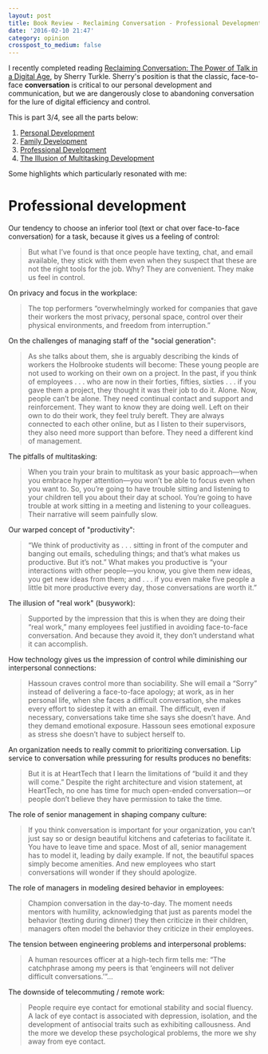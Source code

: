 ```yaml
---
layout: post
title: Book Review - Reclaiming Conversation - Professional Development
date: '2016-02-10 21:47'
category: opinion
crosspost_to_medium: false
---
```


I recently completed reading [Reclaiming Conversation: The Power of Talk in a Digital Age](http://www.amazon.com/dp/B00SI0B6PC/ref=r_soa_w_d), by Sherry Turkle. Sherry's position is that the classic, face-to-face **conversation** is critical to our personal development and communication, but we are dangerously close to abandoning conversation for the lure of digital efficiency and control.

This is part 3/4, see all the parts below:

1. [Personal Development](/opinion/book-review-reclaiming-conversation-personal-development/)
2. [Family Development](/opinion/book-review-reclaiming-conversation-family-development/)
3. [Professional Development](/opinion/book-review-reclaiming-conversation-professional-development/)
4. [The Illusion of Multitasking Development](/opinion/book-review-reclaiming-conversation-illusion-of-multitasking/)

Some highlights which particularly resonated with me:

# Professional development
Our tendency to choose an inferior tool (text or chat over face-to-face conversation) for a task, because it gives us a feeling of control:

> But what I’ve found is that once people have texting, chat, and email available, they stick with them even when they suspect that these are not the right tools for the job. Why? They are convenient. They make us feel in control.

On privacy and focus in the workplace:

> The top performers “overwhelmingly worked for companies that gave their workers the most privacy, personal space, control over their physical environments, and freedom from interruption.”

On the challenges of managing staff of the "social generation":

> As she talks about them, she is arguably describing the kinds of workers the Holbrooke students will become: These young people are not used to working on their own on a project. In the past, if you think of employees . . . who are now in their forties, fifties, sixties . . . if you gave them a project, they thought it was their job to do it. Alone. Now, people can’t be alone. They need continual contact and support and reinforcement. They want to know they are doing well. Left on their own to do their work, they feel truly bereft. They are always connected to each other online, but as I listen to their supervisors, they also need more support than before. They need a different kind of management.

The pitfalls of multitasking:

> When you train your brain to multitask as your basic approach—when you embrace hyper attention—you won’t be able to focus even when you want to. So, you’re going to have trouble sitting and listening to your children tell you about their day at school. You’re going to have trouble at work sitting in a meeting and listening to your colleagues. Their narrative will seem painfully slow.

Our warped concept of "productivity":

> “We think of productivity as . . . sitting in front of the computer and banging out emails, scheduling things; and that’s what makes us productive. But it’s not.” What makes you productive is “your interactions with other people—you know, you give them new ideas, you get new ideas from them; and . . . if you even make five people a little bit more productive every day, those conversations are worth it.”

The illusion of "real work" (busywork):

> Supported by the impression that this is when they are doing their “real work,” many employees feel justified in avoiding face-to-face conversation. And because they avoid it, they don’t understand what it can accomplish.

How technology gives us the impression of control while diminishing our interpersonal connections:

> Hassoun craves control more than sociability. She will email a “Sorry” instead of delivering a face-to-face apology; at work, as in her personal life, when she faces a difficult conversation, she makes every effort to sidestep it with an email. The difficult, even if necessary, conversations take time she says she doesn’t have. And they demand emotional exposure. Hassoun sees emotional exposure as stress she doesn’t have to subject herself to.

An organization needs to really commit to prioritizing conversation. Lip service to conversation while pressuring for results produces no benefits:

> But it is at HeartTech that I learn the limitations of “build it and they will come.” Despite the right architecture and vision statement, at HeartTech, no one has time for much open-ended conversation—or people don’t believe they have permission to take the time.

The role of senior management in shaping company culture:

> If you think conversation is important for your organization, you can’t just say so or design beautiful kitchens and cafeterias to facilitate it. You have to leave time and space. Most of all, senior management has to model it, leading by daily example. If not, the beautiful spaces simply become amenities. And new employees who start conversations will wonder if they should apologize.

The role of managers in modeling desired behavior in employees:

> Champion conversation in the day-to-day. The moment needs mentors with humility, acknowledging that just as parents model the behavior (texting during dinner) they then criticize in their children, managers often model the behavior they criticize in their employees.

The tension between engineering problems and interpersonal problems:

> A human resources officer at a high-tech firm tells me: “The catchphrase among my peers is that ‘engineers will not deliver difficult conversations.’”...

The downside of telecommuting / remote work:

> People require eye contact for emotional stability and social fluency. A lack of eye contact is associated with depression, isolation, and the development of antisocial traits such as exhibiting callousness. And the more we develop these psychological problems, the more we shy away from eye contact.
